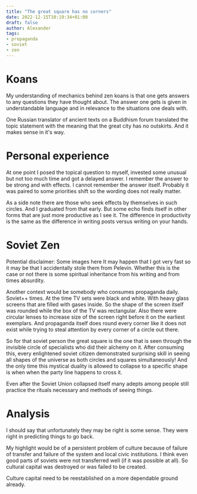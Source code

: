 ```yaml
---
title: "The great square has no corners"
date: 2022-12-15T10:19:34+01:00
draft: false
author: Alexander
tags:
- propaganda
- soviet
- zen
---
```


# Koans

My understanding of mechanics behind zen koans is that one gets answers to any questions they have thought about.
The answer one gets is given in understandable language and in relevance to the situations one deals with.

One Russian translator of ancient texts on a Buddhism forum translated the topic statement with the meaning
that the great city has no outskirts.
And it makes sense in it's way.

# Personal experience

At one point I posed the topical question to myself, invested some unusual but not too much time
and got a delayed answer.
I remember the answer to be strong and with effects.
I cannot remember the answer itself.
Probably it was paired to some priorities shift so the wording does not really matter.

As a side note there are those who seek effects by themselves in such circles.
And I graduated from that early.
But some echo finds itself in other forms that are just more productive as I see it.
The difference in productivity is the same as the difference in writing posts versus writing on your hands.

# Soviet Zen

Potential disclaimer: Some images here It may happen that I got very fast so it may be that I accidentally stole them from Pelevin. Whether this is the case or not there is some spiritual inheritance from his writing and from times absurdity.

Another context would be somebody who consumes propaganda daily.
Soviet++ times.
At the time TV sets were black and white.
With heavy glass screens that are filled with gases inside.
So the shape of the screen itself was rounded while the box of the TV was rectangular.
Also there were circular lenses to increase size of the screen right before it on the earliest exemplars.
And propaganda itself does round every corner like it does not exist
while trying to steal attention by every corner of a circle out there.

So for that soviet person the great square is the one that is seen through
the invisible circle of specialists who did their alchemy on it.
After consuming this, every enlightened soviet citizen demonstrated surprising skill in seeing all
shapes of the universe as both circles and squares simultaneously!
And the only time this mystical duality is allowed to collapse to a specific shape is
when when the party line happens to cross it.

Even after the Soviet Union collapsed itself many adepts among people still practice
the rituals necessary and methods of seeing things.

# Analysis

I should say that unfortunately they may be right is some sense.
They were right in predicting things to go back.

My highlight would be of a persistent problem of culture because of failure of transfer
and failure of the system and local civic institutions.
I think even good parts of soviets were not transferred well (if it was possible at all).
So cultural capital was destroyed or was failed to be created.

Culture capital need to be reestablished on a more dependable ground already.
